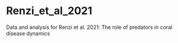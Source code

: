# Renzi_et_al_2021
Data and analysis for Renzi et al. 2021: The role of predators in coral disease dynamics
